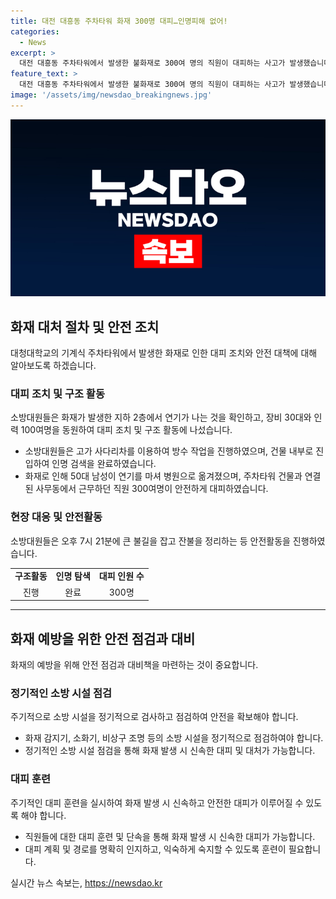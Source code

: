 ```yaml
---
title: 대전 대흥동 주차타워 화재 300명 대피…인명피해 없어!
categories:
  - News
excerpt: >
  대전 대흥동 주차타워에서 발생한 불화재로 300여 명의 직원이 대피하는 사고가 발생했습니다. 소방당국은 연기가 발생한 지하 2층으로 출동하여 잔불을 정리하고, 인명 수색을 완료했습니다. 다행히 특이사항은 없었지만, 한 명의 남성이 연기를 마셔 병원으로 옮겨졌습니다. 현재 경위가 조사 중에 있습니다. (150자)
feature_text: >
  대전 대흥동 주차타워에서 발생한 불화재로 300여 명의 직원이 대피하는 사고가 발생했습니다. 소방당국은 연기가 발생한 지하 2층으로 출동하여 잔불을 정리하고, 인명 수색을 완료했습니다. 다행히 특이사항은 없었지만, 한 명의 남성이 연기를 마셔 병원으로 옮겨졌습니다. 현재 경위가 조사 중에 있습니다. (150자)
image: '/assets/img/newsdao_breakingnews.jpg'
---
```


<p><img src="/assets/img/newsdao_breakingnews.jpg" alt="ranknews 속보" /></p>

<h2 data-ke-size="size26">화재 대처 절차 및 안전 조치</h2>

<p data-ke-size="size16">대청대학교의 기계식 주차타워에서 발생한 화재로 인한 대피 조치와 안전 대책에 대해 알아보도록 하겠습니다.</p>

<h3>대피 조치 및 구조 활동</h3>

<p data-ke-size="size16">소방대원들은 화재가 발생한 지하 2층에서 연기가 나는 것을 확인하고, 장비 30대와 인력 100여명을 동원하여 대피 조치 및 구조 활동에 나섰습니다.</p>

<ul>
  <li>소방대원들은 고가 사다리차를 이용하여 방수 작업을 진행하였으며, 건물 내부로 진입하여 인명 검색을 완료하였습니다.</li>
  <li>화재로 인해 50대 남성이 연기를 마셔 병원으로 옮겨졌으며, 주차타워 건물과 연결된 사무동에서 근무하던 직원 300여명이 안전하게 대피하였습니다.</li>
</ul>

<h3>현장 대응 및 안전활동</h3>

<p data-ke-size="size16">소방대원들은 오후 7시 21분에 큰 불길을 잡고 잔불을 정리하는 등 안전활동을 진행하였습니다.</p>

<table>
  <tr>
    <td style="text-align: center; height: 17px;"><b>구조활동</b></td>
    <td style="text-align: center; height: 17px;"><b>인명 탐색</b></td>
    <td style="text-align: center; height: 17px;"><b>대피 인원 수</b></td>
  </tr>
  <tr>
    <td style="text-align: center; height: 17px;">진행</td>
    <td style="text-align: center; height: 17px;">완료</td>
    <td style="text-align: center; height: 17px;">300명</td>
  </tr>
</table>

<hr>

<h2 data-ke-size="size26">화재 예방을 위한 안전 점검과 대비</h2>

<p data-ke-size="size16">화재의 예방을 위해 안전 점검과 대비책을 마련하는 것이 중요합니다.</p>

<h3>정기적인 소방 시설 점검</h3>

<p data-ke-size="size16">주기적으로 소방 시설을 정기적으로 검사하고 점검하여 안전을 확보해야 합니다.</p>

<ul>
  <li>화재 감지기, 소화기, 비상구 조명 등의 소방 시설을 정기적으로 점검하여야 합니다.</li>
  <li>정기적인 소방 시설 점검을 통해 화재 발생 시 신속한 대피 및 대처가 가능합니다.</li>
</ul>

<h3>대피 훈련</h3>

<p data-ke-size="size16">주기적인 대피 훈련을 실시하여 화재 발생 시 신속하고 안전한 대피가 이루어질 수 있도록 해야 합니다.</p>

<ul>
  <li>직원들에 대한 대피 훈련 및 단속을 통해 화재 발생 시 신속한 대피가 가능합니다.</li>
  <li>대피 계획 및 경로를 명확히 인지하고, 익숙하게 숙지할 수 있도록 훈련이 필요합니다.</li>
</ul>
실시간 뉴스 속보는, <a href="https://newsdao.kr" rel="dofollow">https://newsdao.kr</a>


